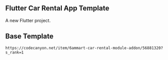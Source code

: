 <h2 align="center;"> Flutter Car Rental App Template </h2>

A new Flutter project.

## Base Template

```
https://codecanyon.net/item/6ammart-car-rental-module-addon/56881320?s_rank=1
```
